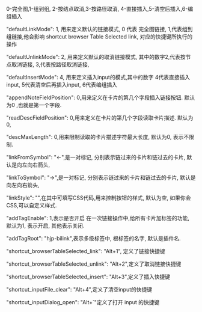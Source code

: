 
0-完全图,1-组到组,
2-按结点取消,3-按路径取消,
4-直接插入,5-清空后插入,6-编组插入

"defaultLinkMode": 1, 用来定义默认的链接模式,  0 代表 完全图链接, 1,代表组到组链接,他会影响 shortcut browser Table Selected link, 对应的快捷键所执行的操作

"defaultUnlinkMode": 2, 用来定义默认的取消链接模式, 其中的数字2,代表按节点取消链接, 3,代表按路径取消链接, 

"defaultInsertMode": 4, 用来定义插入input的模式,其中的数字 4代表直接插入input, 5代表清空后再插入input, 6代表编组插入

"appendNoteFieldPosition": 0,用来定义在卡片的第几个字段插入链接按钮. 默认为0 ,也就是第一个字段.

"readDescFieldPosition": 0,用来定义在卡片的第几个字段读取卡片描述. 默认为0, 

"descMaxLength": 0,用来限制读取的卡片描述字符最大长度, 默认为0, 表示不限制.

"linkFromSymbol": "←",是一对标记, 分别表示链过来的卡片和链过去的卡片, 默认是向左向右箭头, 

"linkToSymbol": "→",是一对标记, 分别表示链过来的卡片和链过去的卡片, 默认是向左向右箭头, 

"linkStyle": "",在其中可填写CSS代码,用来控制按钮的样式, 默认为空, 如果你会CSS,可以自定义样式.

"addTagEnable": 1,表示是否开启 在一次链接操作中,给所有卡片加标签的功能, 默认为1, 表示开启, 其他表示关闭.

"addTagRoot": "hjp-bilink",表示多级标签中, 根标签的名字, 默认是插件名.

"shortcut_browserTableSelected_link": "Alt+1", 定义了链接快捷键

"shortcut_browserTableSelected_unlink": "Alt+2",定义了取消链接快捷键

"shortcut_browserTableSelected_insert": "Alt+3",定义了插入快捷键

"shortcut_inputFile_clear": "Alt+4",定义了清空input的快捷键

"shortcut_inputDialog_open": "Alt+`"定义了打开 input 的快捷键